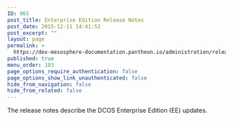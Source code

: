```yaml
---
ID: 965
post_title: Enterprise Edition Release Notes
post_date: 2015-12-11 14:41:52
post_excerpt: ""
layout: page
permalink: >
  https://dev-mesosphere-documentation.pantheon.io/administration/release-notes/enterprise-edition/
published: true
menu_order: 103
page_options_require_authentication: false
page_options_show_link_unauthenticated: false
hide_from_navigation: false
hide_from_related: false
---
```

The release notes describe the DCOS Enterprise Edition (EE) updates.